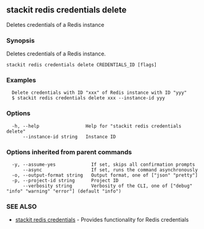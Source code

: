 ## stackit redis credentials delete

Deletes credentials of a Redis instance

### Synopsis

Deletes credentials of a Redis instance.

```
stackit redis credentials delete CREDENTIALS_ID [flags]
```

### Examples

```
  Delete credentials with ID "xxx" of Redis instance with ID "yyy"
  $ stackit redis credentials delete xxx --instance-id yyy
```

### Options

```
  -h, --help                 Help for "stackit redis credentials delete"
      --instance-id string   Instance ID
```

### Options inherited from parent commands

```
  -y, --assume-yes             If set, skips all confirmation prompts
      --async                  If set, runs the command asynchronously
  -o, --output-format string   Output format, one of ["json" "pretty"]
  -p, --project-id string      Project ID
      --verbosity string       Verbosity of the CLI, one of ["debug" "info" "warning" "error"] (default "info")
```

### SEE ALSO

* [stackit redis credentials](./stackit_redis_credentials.md)	 - Provides functionality for Redis credentials

